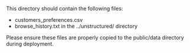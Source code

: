 This directory should contain the following files:
- customers_preferences.csv
- browse_history.txt in the ../unstructured/ directory

Please ensure these files are properly copied to the public/data directory during deployment.